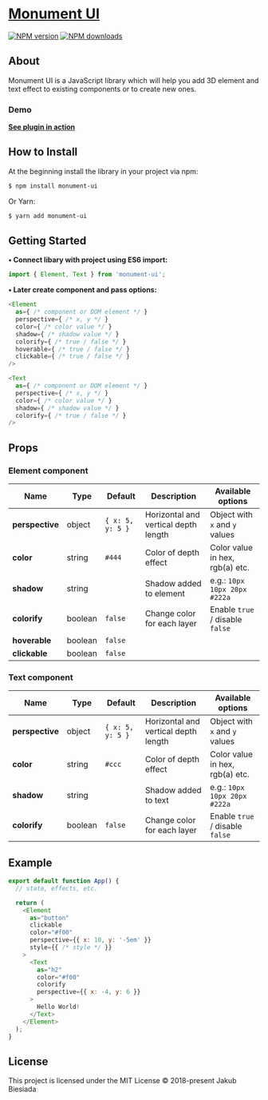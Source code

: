 # [Monument UI](https://github.com/JB1905/monument-ui)

[![NPM version](http://img.shields.io/npm/v/monument-ui.svg?style=flat-square)](https://www.npmjs.com/package/monument-ui)
[![NPM downloads](http://img.shields.io/npm/dm/monument-ui.svg?style=flat-square)](https://www.npmjs.com/package/monument-ui)

## About
Monument UI is a JavaScript library which will help you add 3D element and text effect to existing components or to create new ones.

### Demo
[**See plugin in action**](#)

## How to Install
At the beginning install the library in your project via npm:
```sh
$ npm install monument-ui
```

Or Yarn:
```sh
$ yarn add monument-ui
```

## Getting Started
**• Connect libary with project using ES6 import:**
```js
import { Element, Text } from 'monument-ui';
```

**• Later create component and pass options:**
```js
<Element
  as={ /* component or DOM element */ }
  perspective={ /* x, y */ }
  color={ /* color value */ }
  shadow={ /* shadow value */ }
  colorify={ /* true / false */ }
  hoverable={ /* true / false */ }
  clickable={ /* true / false */ }
/>

<Text
  as={ /* component or DOM element */ }
  perspective={ /* x, y */ }
  color={ /* color value */ }
  shadow={ /* shadow value */ }
  colorify={ /* true / false */ }
/>
```

## Props
### Element component
Name | Type | Default | Description | Available options
-|-|-|-|-
**perspective** | object | `{ x: 5, y: 5 }` | Horizontal and vertical depth length | Object with `x` and `y` values
**color** | string | `#444` | Color of depth effect | Color value in hex, rgb(a) etc.
**shadow** | string | ` ` | Shadow added to element | e.g.: `10px 10px 20px #222a`
**colorify** | boolean | `false` | Change color for each layer | Enable `true` / disable `false`
**hoverable** | boolean | `false` | |
**clickable** | boolean | `false` | |

### Text component
Name | Type | Default | Description | Available options
-|-|-|-|-
**perspective** | object | `{ x: 5, y: 5 }` | Horizontal and vertical depth length | Object with `x` and `y` values
**color** | string | `#ccc` | Color of depth effect | Color value in hex, rgb(a) etc.
**shadow** | string | ` ` | Shadow added to text | e.g.: `10px 10px 20px #222a`
**colorify** | boolean | `false` | Change color for each layer | Enable `true` / disable `false`

## Example
```js
export default function App() {
  // state, effects, etc.

  return (
    <Element
      as="button"
      clickable
      color="#f00"
      perspective={{ x: 10, y: '-5em' }}
      style={{ /* style */ }}
    >
      <Text
        as="h2"
        color="#f00"
        colorify
        perspective={{ x: -4, y: 6 }}
      >
        Hello World!
      </Text>
    </Element>
  );
}
```

## License
This project is licensed under the MIT License © 2018-present Jakub Biesiada
